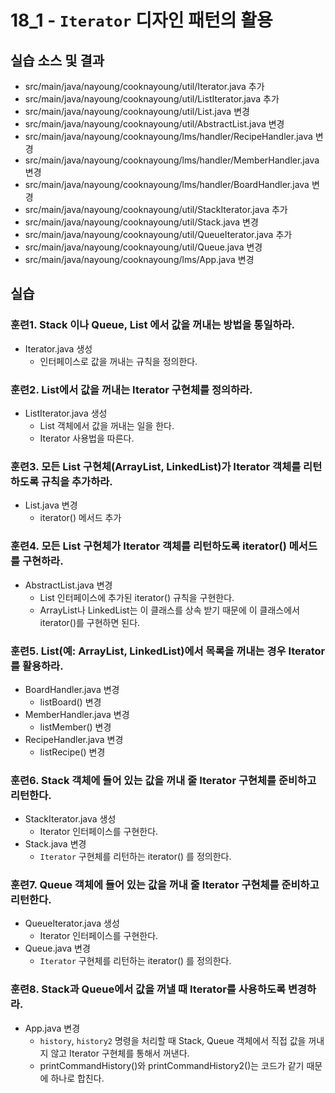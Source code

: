 # 18_1 - `Iterator` 디자인 패턴의 활용


## 실습 소스 및 결과

- src/main/java/nayoung/cooknayoung/util/Iterator.java 추가
- src/main/java/nayoung/cooknayoung/util/ListIterator.java 추가
- src/main/java/nayoung/cooknayoung/util/List.java 변경
- src/main/java/nayoung/cooknayoung/util/AbstractList.java 변경
- src/main/java/nayoung/cooknayoung/lms/handler/RecipeHandler.java 변경
- src/main/java/nayoung/cooknayoung/lms/handler/MemberHandler.java 변경
- src/main/java/nayoung/cooknayoung/lms/handler/BoardHandler.java 변경
- src/main/java/nayoung/cooknayoung/util/StackIterator.java 추가
- src/main/java/nayoung/cooknayoung/util/Stack.java 변경
- src/main/java/nayoung/cooknayoung/util/QueueIterator.java 추가
- src/main/java/nayoung/cooknayoung/util/Queue.java 변경
- src/main/java/nayoung/cooknayoung/lms/App.java 변경

## 실습

### 훈련1. Stack 이나 Queue, List 에서 값을 꺼내는 방법을 통일하라.

- Iterator.java 생성
    - 인터페이스로 값을 꺼내는 규칙을 정의한다.

### 훈련2. List에서 값을 꺼내는 Iterator 구현체를 정의하라.

- ListIterator.java 생성
    - List 객체에서 값을 꺼내는 일을 한다.
    - Iterator 사용법을 따른다.

### 훈련3. 모든 List 구현체(ArrayList, LinkedList)가 Iterator 객체를 리턴하도록 규칙을 추가하라.

- List.java 변경
    - iterator() 메서드 추가

### 훈련4. 모든 List 구현체가 Iterator 객체를 리턴하도록 iterator() 메서드를 구현하라.

- AbstractList.java 변경
    - List 인터페이스에 추가된 iterator() 규칙을 구현한다.
    - ArrayList나 LinkedList는 이 클래스를 상속 받기 때문에 이 클래스에서 iterator()를 구현하면 된다.

### 훈련5. List(예: ArrayList, LinkedList)에서 목록을 꺼내는 경우 Iterator를 활용하라.

- BoardHandler.java 변경
  - listBoard() 변경
- MemberHandler.java 변경
  - listMember() 변경
- RecipeHandler.java 변경
  - listRecipe() 변경 

### 훈련6. Stack 객체에 들어 있는 값을 꺼내 줄 Iterator 구현체를 준비하고 리턴한다.

- StackIterator.java 생성
  - Iterator 인터페이스를 구현한다.
- Stack.java 변경
    - `Iterator` 구현체를 리턴하는 iterator() 를 정의한다.

### 훈련7. Queue 객체에 들어 있는 값을 꺼내 줄 Iterator 구현체를 준비하고 리턴한다.
    
- QueueIterator.java 생성
  - Iterator 인터페이스를 구현한다.
- Queue.java 변경
    - `Iterator` 구현체를 리턴하는 iterator() 를 정의한다.
    
### 훈련8. Stack과 Queue에서 값을 꺼낼 때 Iterator를 사용하도록 변경하라.

- App.java 변경
    - `history`, `history2` 명령을 처리할 때 Stack, Queue 객체에서 직접 값을 꺼내지 않고 Iterator 구현체를 통해서 꺼낸다.
    - printCommandHistory()와 printCommandHistory2()는 코드가 같기 때문에 하나로 합친다.
    
    
    
    
    
    
    